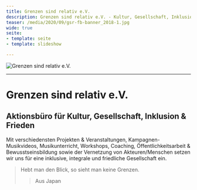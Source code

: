 ```yaml
---
title: Grenzen sind relativ e.V.
description: Grenzen sind relativ e.V. - Kultur, Gesellschaft, Inklusion & Frieden
teaser: /media/2020/09/gsr-fb-banner_2018-1.jpg
wide: true
seite:
- template: seite
- template: slideshow

---
```



![Grenzen sind relativ e.V.](/media/2020/10/social-banner-2020-3.jpg)

---

# Grenzen sind relativ e.V.

## Aktionsbüro für Kultur, Gesellschaft, Inklusion & Frieden

Mit verschiedensten Projekten & Veranstaltungen, Kampagnen-Musikvideos, Musikunterricht, Workshops, Coaching, Öffentlichkeitsarbeit & Bewusstseinsbildung sowie der Vernetzung von Akteuren/Menschen setzen wir uns für eine inklusive, integrale und friedliche Gesellschaft ein.

> Hebt man den Blick, so sieht man keine Grenzen.
>> Aus Japan

<slideshow class="wide" name="startseite-aktivitaeten"></slideshow>
